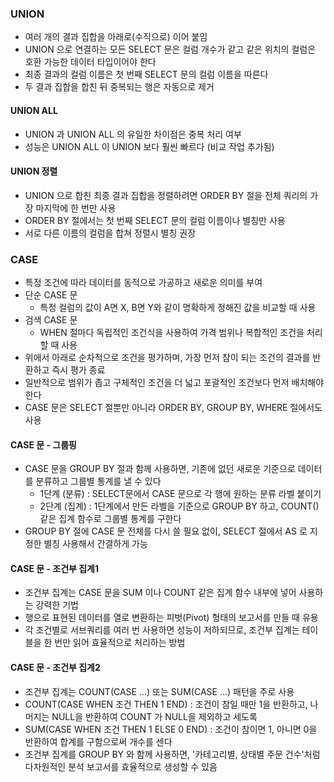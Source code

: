 ### UNION
- 여러 개의 결과 집합을 아래로(수직으로) 이어 붙임
- UNION 으로 연결하는 모든 SELECT 문은 컬럼 개수가 같고 같은 위치의 컬럼은 호환 가능한 데이터 타입이어야 한다
- 최종 결과의 컬럼 이름은 첫 번째 SELECT 문의 컬럼 이름을 따른다
- 두 결과 집합을 합친 뒤 중복되는 행은 자동으로 제거

#### UNION ALL
- UNION 과 UNION ALL 의 유일한 차이점은 중복 처리 여부
- 성능은 UNION ALL 이 UNION 보다 훨씬 빠르다 (비교 작업 추가됨)

#### UNION 정렬
- UNION 으로 합친 최종 결과 집합을 정렬하려면 ORDER BY 절을 전체 쿼리의 가장 마지막에 한 번만 사용
- ORDER BY 절에서는 첫 번째 SELECT 문의 컬럼 이름이나 별칭만 사용
- 서로 다른 이름의 컬럼을 합쳐 정렬시 별칭 권장

### CASE
- 특정 조건에 따라 데이터를 동적으로 가공하고 새로운 의미를 부여
- 단순 CASE 문
  - 특정 컬럼의 값이 A면 X, B면 Y와 같이 명확하게 정해진 값을 비교할 때 사용
- 검색 CASE 문
  - WHEN 절마다 독립적인 조건식을 사용하여 가격 범위나 복합적인 조건을 처리할 때 사용
- 위에서 아래로 순차적으로 조건을 평가하며, 가장 먼저 참이 되는 조건의 결과를 반환하고 즉시 평가 종료 
- 일반적으로 범위가 좁고 구체적인 조건을 더 넓고 포괄적인 조건보다 먼저 배치해야 한다
- CASE 문은 SELECT 절뿐만 아니라 ORDER BY, GROUP BY, WHERE 절에서도 사용

#### CASE 문 - 그룹핑
- CASE 문을 GROUP BY 절과 함께 사용하면, 기존에 없던 새로운 기준으로 데이터를 분류하고 그룹별 통계를 낼 수 있다
  - 1단계 (분류) : SELECT문에서 CASE 문으로 각 행에 원하는 분류 라벨 붙이기
  - 2단계 (집계) : 1단계에서 만든 라벨을 기준으로 GROUP BY 하고, COUNT() 같은 집계 함수로 그룹별 통계를 구한다
- GROUP BY 절에 CASE 문 전체를 다시 쓸 필요 없이, SELECT 절에서 AS 로 지정한 별칭 사용해서 간결하게 가능

#### CASE 문 - 조건부 집계1
- 조건부 집계는 CASE 문을 SUM 이나 COUNT 같은 집계 함수 내부에 넣어 사용하는 강력한 기법
- 행으로 표현된 데이터를 열로 변환하는 피벗(Pivot) 형태의 보고서를 만들 때 유용
- 각 조건별로 서브쿼리를 여러 번 사용하면 성능이 저하되므로, 조건부 집계는 테이블을 한 번만 읽어 효율적으로 처리하는 방법

#### CASE 문 - 조건부 집계2
- 조건부 집계는 COUNT(CASE ...) 또는 SUM(CASE ...) 패턴을 주로 사용 
- COUNT(CASE WHEN 조건 THEN 1 END) : 조건이 참일 때만 1을 반환하고, 나머지는 NULL을 반환하여 COUNT 가 NULL을 제외하고 세도록
- SUM(CASE WHEN 조건 THEN 1 ELSE 0 END) : 조건이 참이면 1, 아니면 0을 반환하여 합계를 구함으로써 개수를 센다
- 조건부 집계를 GROUP BY 와 함께 사용하면, '카테고리별, 상태별 주문 건수'처럼 다차원적인 분석 보고서를 효율적으로 생성할 수 있음